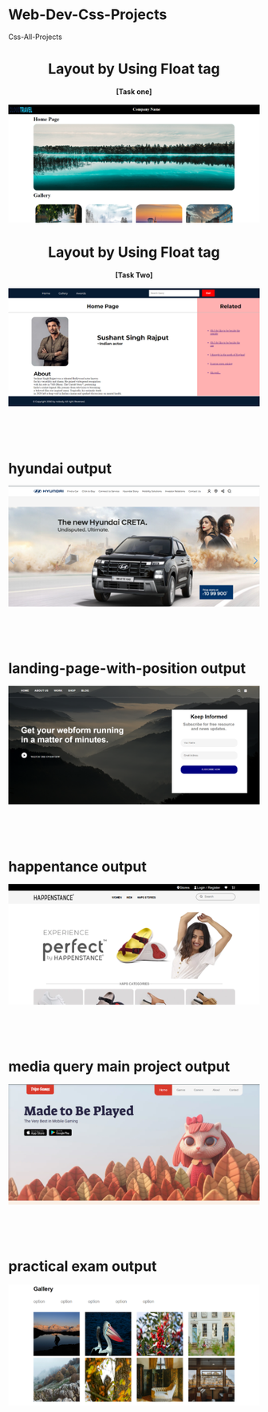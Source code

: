 # Web-Dev-Css-Projects
Css-All-Projects
 
<h1 align="center">Layout by Using Float tag</h1>
<h4 align="center"> [Task one]  </h4>

<a href="https://github.com/13-Bhupendra/float-tag-layout/tree/main/float%20layout">
    <img src="https://github.com/13-Bhupendra/float-tag-layout/blob/main/Screenshot%202024-10-16%20211422.png">
</a>

<h1 align="center">Layout by Using Float tag</h1>
<h4 align="center"> [Task Two]  </h4>

<a href="https://github.com/13-Bhupendra/float-tag-layout/tree/main/float%20layout%20_task2">
    <img src="https://github.com/13-Bhupendra/float-tag-layout/blob/main/Screenshot%202024-10-18%20173030.png">
</a>





<br><br><br>

<h1>hyundai output</h1>
  
<a href="https://github.com/13-Bhupendra/Web-Dev-Css-Projects/tree/main/hyundai-website-main/Hyundai%20web">
  <img src="https://github.com/13-Bhupendra/Web-Dev-Css-Projects/blob/main/hyundai-website-main/Screenshot%202024-11-12%20184757.png">
</a>

<br><br><br>

<h1> landing-page-with-position  output</h1>
  
<a href="https://github.com/13-Bhupendra/Web-Dev-Css-Projects/tree/main/Landing-Page-with-position-main/landing%20page">
  <img src="https://github.com/13-Bhupendra/Web-Dev-Css-Projects/blob/main/Landing-Page-with-position-main/Landing%20Page%20output.png">
</a>

<br><br><br>

<h1> happentance output</h1>
  
<a href="https://github.com/13-Bhupendra/Web-Dev-Css-Projects/tree/main/Happenstance-web-main/Happenstance%20web">
  <img src="https://github.com/13-Bhupendra/Web-Dev-Css-Projects/blob/main/Happenstance-web-main/Happenstance%20web%20output.png">
</a>

<br><br><br>

<h1> media query main project output</h1>
  
<a href="https://github.com/13-Bhupendra/Web-Dev-Css-Projects/tree/main/Media-query-main-project-main/media%20query%20main%20project">
  <img src="https://github.com/13-Bhupendra/Web-Dev-Css-Projects/blob/main/Media-query-main-project-main/Screenshot%202024-11-23%20112332.png">
</a>

<br><br><br>

<h1> practical exam output</h1>
  
<a href="https://velvety-zuccutto-8f8d7a.netlify.app/">
  <img src="https://github.com/13-Bhupendra/Web-Dev-Css-Projects/blob/main/practical-exam-2-main/practical%20exam%202/Screenshot%202024-12-14%20125804.png">
</a>



 

 

